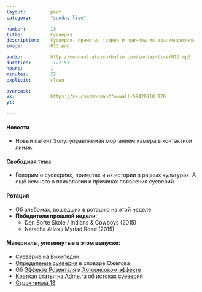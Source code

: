 ```yaml
---
layout:         post
category:       "sunday-live"

number:         13
title:          Суеверия
description:    Суеверия, приметы, теории и причины их возникновения.
image:          013.png

audio:          http://moonant.alexsukhotin.com/sunday-live/013.mp3
duration:       1:22:53
hours:          1
minutes:        22
explicit:		clean

overcast:       
vk:             https://vk.com/moonant?w=wall-59428918_170
yt:             

---
```


#### Новости
- Новый патент Sony: управляемая морганием камера в контактной линзе.

#### Свободная тема
- Говорим о суевериях, приметах и их истории в разных культурах. А ещё немного о психологии и причинах появления суеверий.

#### Ротация
- Об альбомах, вошедших в ротацию на этой неделе
- **Победители прошлой недели**:
	- Den Sorte Skole / Indians & Cowboys (2015)
	- Natacha Atlas / Myriad Road (2015)

#### Материалы, упомянутые в этом выпуске:
- [Суеверие](https://ru.wikipedia.org/wiki/Суеверие) на Википедии
- [Определение суеверия](http://ozhegov.textologia.ru/definit/sueverie/?q=742&n=205733) в словаре Ожегова
- Об [Эффекте Розенталя](https://ru.wikipedia.org/wiki/Эффект_Розенталя) и [Хоторнсоком эффекте](https://ru.wikipedia.org/wiki/Хоторнский_эффект)
- Краткая [статья на Adme.ru](www.adme.ru/svoboda-psihologiya/istoki-sueverij-403855/) об истоках суеверий
- [Страх числа 13](https://ru.wikipedia.org/wiki/Трискайдекафобия)
